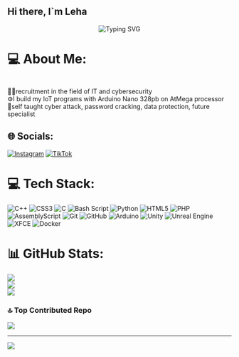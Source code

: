 ## Hi there, I`m Leha
<div align="center">
  <img src="https://readme-typing-svg.demolab.com?font=Fira+Code&pause=1000&color=00D9FF&center=true&vCenter=true&width=435&lines=IT+Recruitment+Specialist;IoT+%26+Arduino+Developer;Cybersecurity+Enthusiast;Integration+Function+Master" alt="Typing SVG" />
</div>

# 💻 About Me:
<br>👨‍💻recruitment in the field of IT and cybersecurity<br>⚙️I build my IoT programs with Arduino Nano 328pb on AtMega processor<br>🔐self taught cyber attack, password cracking, data protection, future specialist


## 🌐 Socials:
[![Instagram](https://img.shields.io/badge/Instagram-%23E4405F.svg?logo=Instagram&logoColor=white)](https://instagram.com/tech.cubersecur1ty) [![TikTok](https://img.shields.io/badge/TikTok-%23000000.svg?logo=TikTok&logoColor=white)](https://tiktok.com/@lehapathtotheicpc) 

# 💻 Tech Stack:
![C++](https://img.shields.io/badge/c++-%2300599C.svg?style=for-the-badge&logo=c%2B%2B&logoColor=white) ![CSS3](https://img.shields.io/badge/css3-%231572B6.svg?style=for-the-badge&logo=css3&logoColor=white) ![C](https://img.shields.io/badge/c-%2300599C.svg?style=for-the-badge&logo=c&logoColor=white) ![Bash Script](https://img.shields.io/badge/bash_script-%23121011.svg?style=for-the-badge&logo=gnu-bash&logoColor=white) ![Python](https://img.shields.io/badge/python-3670A0?style=for-the-badge&logo=python&logoColor=ffdd54) ![HTML5](https://img.shields.io/badge/html5-%23E34F26.svg?style=for-the-badge&logo=html5&logoColor=white) ![PHP](https://img.shields.io/badge/php-%23777BB4.svg?style=for-the-badge&logo=php&logoColor=white) ![AssemblyScript](https://img.shields.io/badge/assembly%20script-%23000000.svg?style=for-the-badge&logo=assemblyscript&logoColor=white) ![Git](https://img.shields.io/badge/git-%23F05033.svg?style=for-the-badge&logo=git&logoColor=white) ![GitHub](https://img.shields.io/badge/github-%23121011.svg?style=for-the-badge&logo=github&logoColor=white) ![Arduino](https://img.shields.io/badge/-Arduino-00979D?style=for-the-badge&logo=Arduino&logoColor=white) ![Unity](https://img.shields.io/badge/unity-%23000000.svg?style=for-the-badge&logo=unity&logoColor=white) ![Unreal Engine](https://img.shields.io/badge/unrealengine-%23313131.svg?style=for-the-badge&logo=unrealengine&logoColor=white) ![XFCE](https://img.shields.io/badge/XFCE-%232284F2.svg?style=for-the-badge&logo=xfce&logoColor=white) ![Docker](https://img.shields.io/badge/docker-%230db7ed.svg?style=for-the-badge&logo=docker&logoColor=white)
# 📊 GitHub Stats:
![](https://github-readme-stats.vercel.app/api?username=lehaIntegrateFunction&theme=dark&hide_border=true&include_all_commits=false&count_private=false)<br/>
![](https://nirzak-streak-stats.vercel.app/?user=lehaIntegrateFunction&theme=dark&hide_border=true)<br/>
![](https://github-readme-stats.vercel.app/api/top-langs/?username=lehaIntegrateFunction&theme=dark&hide_border=true&include_all_commits=false&count_private=false&layout=compact)

### 🔝 Top Contributed Repo
![](https://github-contributor-stats.vercel.app/api?username=lehaIntegrateFunction&limit=5&theme=dark&combine_all_yearly_contributions=true)

---
[![](https://visitcount.itsvg.in/api?id=lehaIntegrateFunction&icon=0&color=0)](https://visitcount.itsvg.in)

<!-- Proudly created with GPRM ( https://gprm.itsvg.in ) -->
